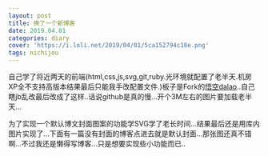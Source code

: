 ```yaml
---
layout: post
title: 换了一个新博客
date: 2019.04.01
categories: diary
cover: 'https://i.loli.net/2019/04/01/5ca152794c18e.png'
tags: nichijou 
---
```


自己学了将近两天的前端(html,css,js,svg,git,ruby.光环境就配置了老半天.机房XP全不支持高版本结果最后只能我手改配置文件.)板子是Fork的[悟空dalao](https://github.com/kaeyleo)..自己瞎jb乱改最后改成了这样..话说github是真的慢...开个3M左右的图片要加载老半天...


为了实现一个默认博文封面图案的功能学SVG学了老长时间...结果最后还是用库内图片实现了...下面有一篇没有封面的博客点进去就是默认封面...那张图还真不错啊...不过我还是懒得写博客...只是想要实现些小功能而已..
